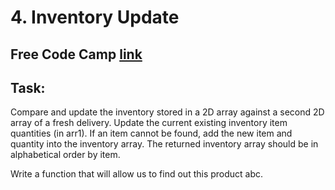 # <span id="4">4. Inventory Update</span>
## Free Code Camp <a href="https://www.freecodecamp.org/learn/coding-interview-prep/algorithms/inventory-update">link</a>
## Task:
Compare and update the inventory stored in a 2D array against a second 2D array of a fresh delivery. Update the current existing inventory item quantities (in arr1). If an item cannot be found, add the new item and quantity into the inventory array. The returned inventory array should be in alphabetical order by item.


Write a function that will allow us to find out this product abc.
